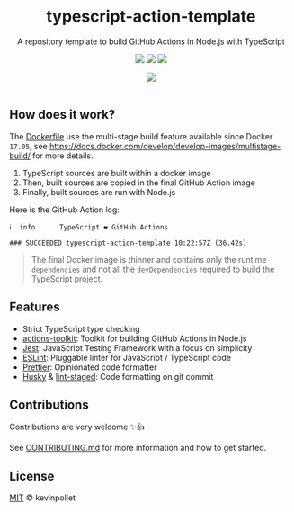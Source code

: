 <h1 align="center">typescript-action-template</h1>

<p align="center">
  A repository template to build GitHub Actions in Node.js with TypeScript
</p>
<p align="center">
 <a hef="https://actions-badge.atrox.dev/kevinpollet/typescript-action-template/goto">
    <img src="https://img.shields.io/endpoint.svg?url=https%3A%2F%2Factions-badge.atrox.dev%2Fkevinpollet%2Ftypescript-action-template%2Fbadge"/>
  </a>
  <img src="https://img.shields.io/badge/TypeScript-3.5-blue.svg"/>
  <a href="./LICENSE.md">
    <img src="https://img.shields.io/badge/license-MIT-blue.svg"/>
  </a>
</p>

<p align="center">
  <a href="https://github.com/kevinpollet/typescript-action-template/generate">
    <img src="https://img.shields.io/badge/✨%20Use%20this%20template%20✨-blueviolet.svg?style=for-the-badge"/>
  </a>
  <br/>
  <br/>
</p>

## How does it work?

The [Dockerfile](./Dockerfile) use the multi-stage build feature available since Docker `17.05`, see https://docs.docker.com/develop/develop-images/multistage-build/ for more details.

1. TypeScript sources are built within a docker image
2. Then, built sources are copied in the final GitHub Action image
3. Finally, built sources are run with Node.js

Here is the GitHub Action log:

```shell
ℹ  info      TypeScript ❤️ GitHub Actions

### SUCCEEDED typescript-action-template 10:22:57Z (36.42s)
```

> The final Docker image is thinner and contains only the runtime `dependencies` and not all the `devDependencies` required to build the TypeScript project.

## Features

- Strict TypeScript type checking
- [actions-toolkit](https://github.com/JasonEtco/actions-toolkit): Toolkit for building GitHub Actions in Node.js
- [Jest](https://jestjs.io/): JavaScript Testing Framework with a focus on simplicity
- [ESLint](https://github.com/typescript-eslint/typescript-eslint#typescript-eslint): Pluggable linter for JavaScript / TypeScript code
- [Prettier](https://prettier.io/): Opinionated code formatter
- [Husky](https://github.com/typicode/husky) & [lint-staged](https://github.com/okonet/lint-staged): Code formatting on git commit

## Contributions

Contributions are very welcome ✨👍

See [CONTRIBUTING.md](./CONTRIBUTING.md) for more information and how to get started.

## License

[MIT](./LICENSE.md) © kevinpollet
